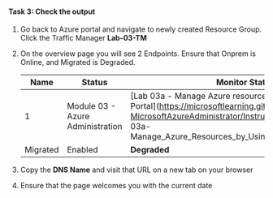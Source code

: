 #### Task 3: Check the output

1.  Go back to Azure portal and navigate to newly created Resource Group. Click the Traffic Manager **Lab-03-TM**
2.  On the overview page you will see 2 Endpoints. Ensure that Onprem is Online, and Migrated is Degraded.
       
    | Name | Status | Monitor Status |
    | --- | --- |--- |
    | 1 | Module 03 - Azure Administration | [Lab 03a - Manage Azure resources by Using the Azure Portal](https://microsoftlearning.github.io/AZ-104-MicrosoftAzureAdministrator/Instructions/Labs/LAB_[Lab 03a-Manage_Azure_Resources_by_Using_the_Azure_Portal.html)|
    |Migrated | Enabled |**Degraded**|
    
2.  Copy the **DNS Name** and visit that URL on a new tab on your browser
3.  Ensure that the page welcomes you with the current date



